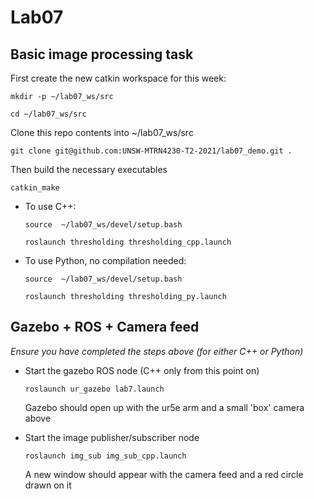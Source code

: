 # Lab07

## Basic image processing task
First create the new catkin workspace for this week:

  `mkdir -p ~/lab07_ws/src`

  `cd ~/lab07_ws/src`

Clone this repo contents into ~/lab07_ws/src
 
  `git clone git@github.com:UNSW-MTRN4230-T2-2021/lab07_demo.git .`
 

 Then build the necessary executables
 
   `catkin_make`
   
- To use C++:

    `source  ~/lab07_ws/devel/setup.bash`
   
    `roslaunch thresholding thresholding_cpp.launch`

- To use Python, no compilation needed:

   `source  ~/lab07_ws/devel/setup.bash`

   `roslaunch thresholding thresholding_py.launch`

## Gazebo + ROS + Camera feed
*Ensure you have completed the steps above (for either C++ or Python)*

- Start the gazebo ROS node (C++ only from this point on)

  `roslaunch ur_gazebo lab7.launch`
  
  Gazebo should open up with the ur5e arm and a small 'box' camera above
  
- Start the image publisher/subscriber node

  `roslaunch img_sub img_sub_cpp.launch`
  
  A new window should appear with the camera feed and a red circle drawn on it
  
  
